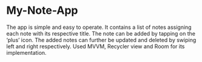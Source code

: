 # My-Note-App
The app is simple and easy to operate. It contains a list of notes assigning each note with its respective title. The note can be added by tapping on the ‘plus’ icon. The added notes can further be updated and deleted by swiping left and right respectively. Used MVVM, Recycler view and Room for its implementation.

